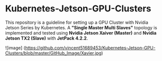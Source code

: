 # Kubernetes-Jetson-GPU-Clusters
This repository is a guideline for setting up a GPU Cluster with Nvidia Jetson Series by Kubernetes. A **"Single Master Multi Slaves"** topology is implemented and tested using **Nvidia Jetson Xaiver (Master)** and **Nvidia Jetson TX2 (Slave)** with **JetPack 4.2.2**. 

![image] (https://github.com/vincent51689453/Kubernetes-Jetson-GPU-Clusters/blob/master/GitHub_Image/Xavier.jpg)
